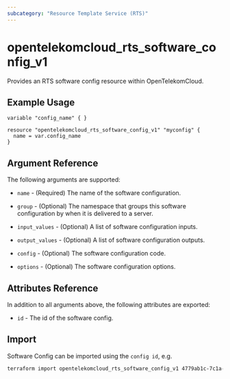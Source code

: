 ```yaml
---
subcategory: "Resource Template Service (RTS)"
---
```


# opentelekomcloud_rts_software_config_v1

Provides an RTS software config resource within OpenTelekomCloud.

## Example Usage

```hcl
variable "config_name" { }

resource "opentelekomcloud_rts_software_config_v1" "myconfig" {
  name = var.config_name
}
```

## Argument Reference

The following arguments are supported:

* `name` - (Required) The name of the software configuration.

* `group` - (Optional) The namespace that groups this software configuration by when it is delivered to a server.

* `input_values` - (Optional) A list of software configuration inputs.

* `output_values` - (Optional) A list of software configuration outputs.

* `config` - (Optional) The software configuration code.

* `options` - (Optional) The software configuration options.


## Attributes Reference

In addition to all arguments above, the following attributes are exported:

* `id` - The id of the software config.

## Import

Software Config can be imported using the `config id`, e.g.

```sh
terraform import opentelekomcloud_rts_software_config_v1 4779ab1c-7c1a-44b1-a02e-93dfc361b32d
```
